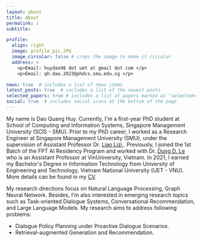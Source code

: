 ```yaml
---
layout: about
title: About
permalink: /
subtitle: 

profile:
  align: right
  image: profile_pic.JPG
  image_circular: false # crops the image to make it circular
  address: >
    <p>Email: huydao98 dot uet at gmail dot com </p>
    <p>Email: qh.dao.2023@phdcs.smu.edu.sg </p>

news: true  # includes a list of news items
latest_posts: true  # includes a list of the newest posts
selected_papers: true # includes a list of papers marked as "selected={true}"
social: true  # includes social icons at the bottom of the page
---
```



My name is Dao Quang Huy. Currently, I'm a first-year PhD student at School of Computing and Information Systems, Singapore Management University (SCIS - SMU). Prior to my PhD career, I worked as a Research Engineer at Singapore Management University (SMU), under the supervision of Assistant Professor Dr. <a href='https://liziliao.github.io'>Liao Lizi </a>. Previously, I joined the 1st Batch of the FPT AI Residency Program and worked with Dr. <a href='https://andrew-dungle.github.io'>Dung D. Le </a> who is an Assistant Professor at VinUniversity, Vietnam. In 2021, I earned my Bachelor's Degree in Information Technology from University of Engineering and Technology, Vietnam National University (UET - VNU). More details can be found in my <a href = ''>CV</a>.

My research directions focus on Natural Language Processing, Graph Neural Network. Besides, I'm also interested in emerging research topics such as Task-oriented Dialogue Systems, Conversational Recommendation, and Large Language Models. My research aims to address following problems:

- Dialogue Policy Planning under Proactive Dialogue Scenarios.
- Retrieval-augmented Generation and Recommendation.
